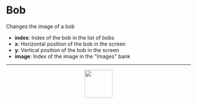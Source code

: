 # Bob
Changes the image of a bob
- **index**: Index of the bob in the list of bobs
- **x**: Horizontal position of the bob in the screen
- **y**: Vertical position of the bob in the screen
- **image**: Index of the image in the "Images" bank
---
<p align="center"><img valign="middle" width="76px" src="https://drive.google.com/uc?export=view&id=1c2KO0LJpvMS9X9CAGV6dOfciR7OWhdKA" /></p>